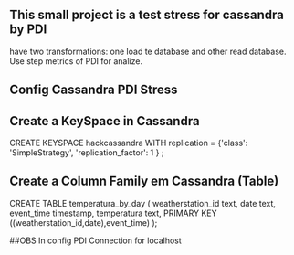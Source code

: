 ## This small project is a test stress for cassandra by PDI
have two transformations: one load te database and other read database. Use step metrics of PDI for analize. 


## Config Cassandra PDI Stress

## Create a KeySpace in Cassandra

CREATE KEYSPACE hackcassandra WITH replication = {'class': 'SimpleStrategy', 'replication_factor': 1 } ;

## Create a Column Family em Cassandra (Table)
CREATE TABLE temperatura_by_day (
  weatherstation_id text,
  date text,
  event_time timestamp,
  temperatura text,
 PRIMARY KEY ((weatherstation_id,date),event_time)
);

##OBS
In config PDI Connection for localhost

